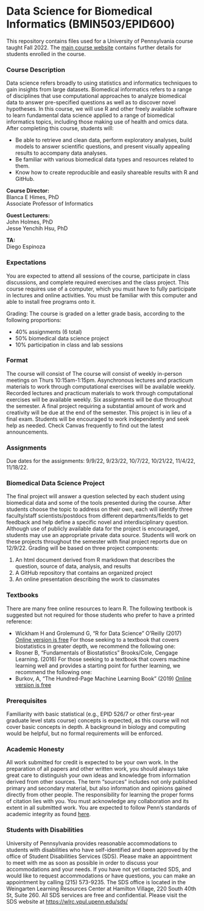Data Science for Biomedical Informatics (BMIN503/EPID600)
============

This repository contains files used for a University of Pennsylvania course taught Fall 2022. The [main course website](https://canvas.upenn.edu/courses/1657263) contains further details for students enrolled in the course.

### Course Description
Data science refers broadly to using statistics and informatics techniques to gain insights from large datasets. Biomedical informatics refers to a range of disciplines that use computational approaches to analyze biomedical data to answer pre-specified questions as well as to discover novel hypotheses. In this course, we will use R and other freely available software to learn fundamental data science applied to a range of biomedical informatics topics, including those making use of health and omics data. After completing this course, students will:
*	Be able to retrieve and clean data, perform exploratory analyses, build models to answer scientific questions, and present visually appealing results to accompany data analyses. 
*	Be familiar with various biomedical data types and resources related to them.
*	Know how to create reproducible and easily shareable results with R and GitHub.

**Course Director:** <br>
Blanca E Himes, PhD <br>
Associate Professor of Informatics <br>

**Guest Lecturers:** <br>
John Holmes, PhD <br>
Jesse Yenchih Hsu, PhD <br>

**TA:** <br>
Diego Espinoza <br>

### Expectations
You are expected to attend all sessions of the course, participate in class discussions, and complete required exercises and the class project.  This course requires use of a computer, which you must have to fully participate in lectures and online activities. You must be familiar with this computer and able to install free programs onto it. 

Grading: The course is graded on a letter grade basis, according to the following proportions:
* 40% assignments (6 total)
* 50% biomedical data science project
* 10% participation in class and lab sessions

### Format
The course will consist of The course will consist of weekly in-person meetings on Thurs 10:15am-1:15pm. Asynchronous lectures and practicum materials to work through computational exercises will be available weekly. Recorded lectures and practicum materials to work through computational exercises will be available weekly. Six assignments will be due throughout the semester. A final project requiring a substantial amount of work and creativity will be due at the end of the semester. This project is in lieu of a final exam. Students will be encouraged to work independently and seek help as needed. Check Canvas frequently to find out the latest announcements.  

### Assignments
Due dates for the assignments: 9/9/22, 9/23/22, 10/7/22, 10/21/22, 11/4/22, 11/18/22.

### Biomedical Data Science Project
The final project will answer a question selected by each student using biomedical data and some of the tools presented during the course. After students choose the topic to address on their own, each will identify three faculty/staff scientists/postdocs from different departments/fields to get feedback and help define a specific novel and interdisciplinary question. Although use of publicly available data for the project is encouraged, students may use an appropriate private data source. Students will work on these projects throughout the semester with final project reports due on 12/9/22. Grading will be based on three project components: 

1. An html document derived from R markdown that describes the question, source of data, analysis, and results
2. A GitHub repository that contains an organized project
3. An online presentation describing the work to classmates

### Textbooks
There are many free online resources to learn R. The following textbook is suggested but not required for those students who prefer to have a printed reference:
* Wickham H and Grolemund G, “R for Data Science” O’Reilly (2017) [Online version is free](https://r4ds.had.co.nz/) 
For those seeking to a textbook that covers biostatistics in greater depth, we recommend the following one:
* Rosner B, “Fundamentals of Biostatistics” Brooks/Cole, Cengage Learning. (2016)
For those seeking to a textbook that covers machine learning well and provides a starting point for further learning, we recommend the following one:
* Burkov, A, “The Hundred-Page Machine Learning Book” (2019) [Online version is free](http://themlbook.com/wiki/doku.php)

### Prerequisites 
Familiarity with basic statistical (e.g., EPID 526/7 or other first-year graduate level stats course) concepts is expected, as this course will not cover basic concepts in depth. A background in biology and computing would be helpful, but no formal requirements will be enforced. 

### Academic Honesty
All work submitted for credit is expected to be your own work. In the preparation of all papers and other written work, you should always take great care to distinguish your own ideas and knowledge from information derived from other sources. The term “sources” includes not only published primary and secondary material, but also information and opinions gained directly from other people. The responsibility for learning the proper forms of citation lies with you. You must acknowledge any collaboration and its extent in all submitted work. You are expected to follow Penn’s standards of academic integrity as found [here](https://catalog.upenn.edu/pennbook/code-of-academic-integrity/).

### Students with Disabilities
University of Pennsylvania provides reasonable accommodations to students with disabilities who have self-identified and been approved by the office of Student Disabilities Services (SDS). Please make an appointment to meet with me as soon as possible in order to discuss your accommodations and your needs. If you have not yet contacted SDS, and would like to request accommodations or have questions, you can make an appointment by calling (215) 573-9235. The SDS office is located in the Weingarten Learning Resources Center at Hamilton Village, 220 South 40th St, Suite 260. All SDS services are free and confidential. Please visit the SDS website at https://wlrc.vpul.upenn.edu/sds/



